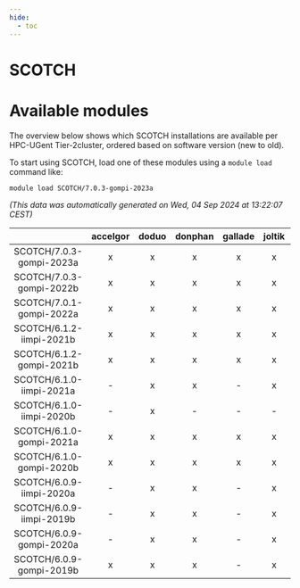 ```yaml
---
hide:
  - toc
---
```


SCOTCH
======

# Available modules


The overview below shows which SCOTCH installations are available per HPC-UGent Tier-2cluster, ordered based on software version (new to old).

To start using SCOTCH, load one of these modules using a `module load` command like:

```shell
module load SCOTCH/7.0.3-gompi-2023a
```

*(This data was automatically generated on Wed, 04 Sep 2024 at 13:22:07 CEST)*  

| |accelgor|doduo|donphan|gallade|joltik|shinx|skitty|
| :---: | :---: | :---: | :---: | :---: | :---: | :---: | :---: |
|SCOTCH/7.0.3-gompi-2023a|x|x|x|x|x|x|x|
|SCOTCH/7.0.3-gompi-2022b|x|x|x|x|x|-|x|
|SCOTCH/7.0.1-gompi-2022a|x|x|x|x|x|-|x|
|SCOTCH/6.1.2-iimpi-2021b|x|x|x|x|x|-|x|
|SCOTCH/6.1.2-gompi-2021b|x|x|x|x|x|-|x|
|SCOTCH/6.1.0-iimpi-2021a|-|x|x|-|x|-|x|
|SCOTCH/6.1.0-iimpi-2020b|-|x|-|-|-|-|-|
|SCOTCH/6.1.0-gompi-2021a|x|x|x|x|x|-|x|
|SCOTCH/6.1.0-gompi-2020b|x|x|x|x|x|-|x|
|SCOTCH/6.0.9-iimpi-2020a|-|x|x|-|x|-|x|
|SCOTCH/6.0.9-iimpi-2019b|-|x|x|-|x|-|x|
|SCOTCH/6.0.9-gompi-2020a|-|x|x|-|x|-|x|
|SCOTCH/6.0.9-gompi-2019b|x|x|x|-|x|-|x|

